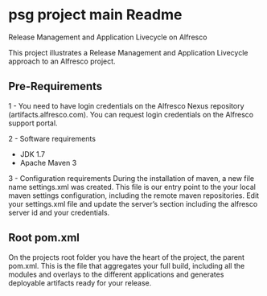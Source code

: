 psg project main Readme
===

Release Management and Application Livecycle on Alfresco

This project illustrates a Release Management and Application Livecycle approach to an Alfresco project.

Pre-Requirements
-------
 
1 - You need to have login credentials on the Alfresco Nexus repository (artifacts.alfresco.com). You can request login credentials on the Alfresco support portal.

2 - Software requirements
<ul>
<li>JDK 1.7 </li>
<li>Apache Maven 3</li>
</ul>

3 - Configuration requirements
During the installation of maven, a new file name settings.xml was created. This file is our entry point to the your local maven settings configuration, including the remote maven repositories.
Edit your settings.xml file and update the server’s section including the alfresco server id and your credentials.



Root pom.xml
-------
On the projects root folder you have the heart of the project, the parent pom.xml. This is the file that aggregates your full build, including all the modules and overlays to the different applications and generates deployable artifacts ready for your release.


